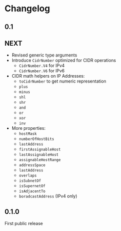 # Changelog

## 0.1

## NEXT
* Revised generic type arguments
* Introduce `CidrNumber` optimized for CIDR operations
  * `CidrNumber.V4` for IPv4
  * `CidrNumber.V6` for IPv6
* CIDR math helpers on IP Addresses:
  * `toCidrNumber` to get numeric representation
  * `plus`
  * `minus`
  * `shl`
  * `shr`
  * `and`
  * `or`
  * `xor`
  * `inv`
* More properties:
  * `hostMask`
  * `numberOfHostBits`
  * `lastAddress`
  * `firstAssignableHost`
  * `lastAssignableHost`
  * `assignableHostRange`
  * `addressSpace`
  * `lastAddress`
  * `overlaps`
  * `isSubnetOf`
  * `isSupernetOf`
  * `isAdjacentTo`
  * `boradcastAddress` (IPv4 only)

## 0.1.0
First public release